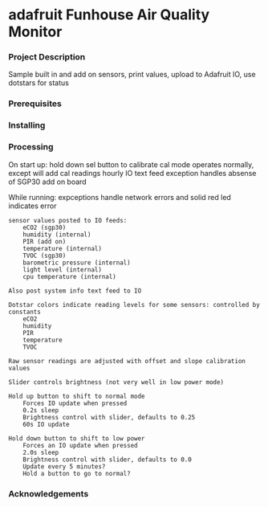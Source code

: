 # adafruit Funhouse Air Quality Monitor

### Project Description

Sample built in and add on sensors, print values, upload to Adafruit IO, use dotstars for status

### Prerequisites

### Installing

### Processing

On start up: hold down sel button to calibrate
    cal mode operates normally, except will add cal readings hourly IO text feed 
    exception handles absense of SGP30 add on board

While running:
    expceptions handle network errors and solid red led indicates error

    sensor values posted to IO feeds:
        eCO2 (sgp30)
        humidity (internal)
        PIR (add on)
        temperature (internal)
        TVOC (sgp30)
        barometric pressure (internal)
        light level (internal)
        cpu temperature (internal)
    
    Also post system info text feed to IO
    
    Dotstar colors indicate reading levels for some sensors: controlled by constants
        eCO2
        humidity
        PIR
        temperature
        TVOC
    
    Raw sensor readings are adjusted with offset and slope calibration values
    
    Slider controls brightness (not very well in low power mode)
    
    Hold up button to shift to normal mode
        Forces IO update when pressed
        0.2s sleep
        Brightness control with slider, defaults to 0.25
        60s IO update
    
    Hold down button to shift to low power
        Forces an IO update when pressed
        2.0s sleep
        Brightness control with slider, defaults to 0.0
        Update every 5 minutes?
        Hold a button to go to normal?

### Acknowledgements

